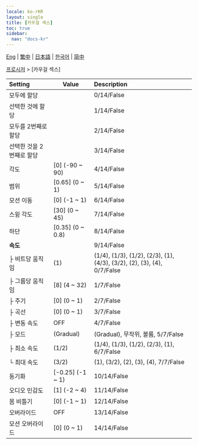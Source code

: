 ```yaml
---
locale: ko-rKR
layout: single
title: [카우걸 섹스]
toc: true
sidebar:
  nav: "docs-kr"
---
```

[Eng](/dancexr/menu/2025.4/motion/cowgirl_sex) | [繁中](/tw/dancexr/menu/2025.4/motion/cowgirl_sex) | [日本語](/jp/dancexr/menu/2025.4/motion/cowgirl_sex) | [한국어](/kr/dancexr/menu/2025.4/motion/cowgirl_sex) | [简中](/zh/dancexr/menu/2025.4/motion/cowgirl_sex)

[프로시저](../menu#프로시저) > [카우걸 섹스]



| Setting | Value | Description |
| :--- | --- | :--- |
| 모두에 할당 || 0/14/False
| 선택한 것에 할당 || 1/14/False
| 모두를 2번째로 할당 || 2/14/False
| 선택한 것을 2번째로 할당 || 3/14/False
| 각도 | [0] (-90 ~ 90) | 4/14/False
| 범위 | [0.65] (0 ~ 1) | 5/14/False
| 모션 이동 | [0] (-1 ~ 1) | 6/14/False
| 스윙 각도 | [30] (0 ~ 45) | 7/14/False
| 하단 | [0.35] (0 ~ 0.8) | 8/14/False
| **속도** | | 9/14/False
| ├ 비트당 움직임 | (1) | (1/4), (1/3), (1/2), (2/3), (1), (4/3), (3/2), (2), (3), (4), 0/7/False
| ├ 그룹당 움직임 | [8] (4 ~ 32) | 1/7/False
| ├ 주기 | [0] (0 ~ 1) | 2/7/False
| ├ 곡선 | [0] (0 ~ 1) | 3/7/False
| ├ 변동 속도 | OFF | 4/7/False
| ├ 모드 | (Gradual) | (Gradual), 무작위, 볼륨, 5/7/False
| ├ 최소 속도 | (1/2) | (1/4), (1/3), (1/2), (2/3), (1), 6/7/False
| └ 최대 속도 | (3/2) | (1), (3/2), (2), (3), (4), 7/7/False
| 동기화 | [-0.25] (-1 ~ 1) | 10/14/False
| 오디오 민감도 | [1] (-2 ~ 4) | 11/14/False
| 몸 비틀기 | [0] (-1 ~ 1) | 12/14/False
| 오버라이드 | OFF | 13/14/False
| 모션 오버라이드 | [0] (0 ~ 1) | 14/14/False
